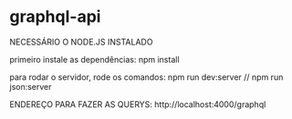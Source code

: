# graphql-api

NECESSÁRIO O NODE.JS INSTALADO

primeiro instale as dependências:
npm install

para rodar o servidor, rode os comandos:
npm run dev:server //
npm run json:server

ENDEREÇO PARA FAZER AS QUERYS: http://localhost:4000/graphql
